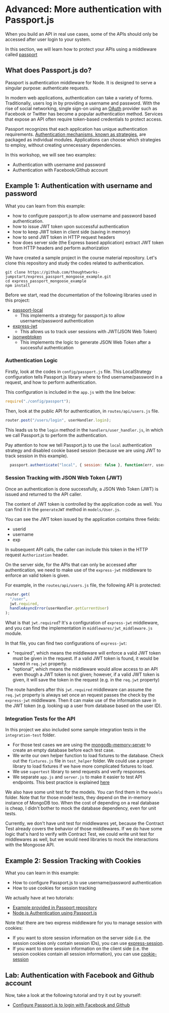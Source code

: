 # Advanced: More authentication with Passport.js

When you build an API in real use cases, some of the APIs should only be accessed after user login to your system.

In this section, we will learn how to protect your APIs using a middleware called [passport](http://www.passportjs.org/)

## What does Passport.js do?

Passport is authentication middleware for Node. It is designed to serve a singular purpose: authenticate requests.

In modern web applications, authentication can take a variety of forms. Traditionally, users log in by providing a username and password. With the rise of social networking, single sign-on using an [OAuth](https://oauth.io/) provider such as Facebook or Twitter has become a popular authentication method. Services that expose an API often require token-based credentials to protect access.

Passport recognizes that each application has unique authentication requirements. [Authentication mechanisms, known as strategies](http://www.passportjs.org/packages/), are packaged as individual modules. Applications can choose which strategies to employ, without creating unnecessary dependencies.

In this workshop, we will see two examples:

* Authentication with username and password
* Authentication with Facebook/Github account

## Example 1: Authentication with username and password

What you can learn from this example:

* how to configure passport.js to allow username and password based authentication.
* how to issue JWT token upon successful authentication
* how to keep JWT token in client side (saving in memory)
* how to send JWT token in HTTP request headers 
* how does server side (the Express based application) extract JWT token from HTTP headers and perform authorization

We have created a sample project in the course material repository. Let's clone this repository and study the codes related to authentication.

```text
git clone https://github.com/thoughtworks-jumpstart/express_passport_mongoose_example.git
cd express_passport_mongoose_example
npm install
```

Before we start, read the documentation of the following libraries used in this project:

* [passport-local](https://github.com/jaredhanson/passport-local)
  * This implements a strategy for passport.js to allow username/password authentication
* [express-jwt](https://github.com/auth0/express-jwt)
  * This allows us to track user sessions with JWT\(JSON Web Token\)
* [jsonwebtoken](https://github.com/auth0/node-jsonwebtoken)
  * This implements the logic to generate JSON Web Token after a successful authentication

### Authentication Logic

Firstly, look at the codes in `config/passport.js` file. This LocalStrategy configuration tells Passport.js library where to find username/password in a request, and how to perform authentication.

This configuration is included in the `app.js` with the line below:

```javascript
require("./config/passport");
```

Then, look at the public API for authentication, in `routes/api/users.js` file.

```javascript
router.post("/users/login", userHandler.login);
```

This leads us to the `login` method in the `handlers/user_handler.js`, in which we call Passport.js to perform the authentication.

Pay attention to how we tell Passport.js to use the `local` authentication strategy and disabled cookie based session \(because we are using JWT to track session in this example\).

```javascript
  passport.authenticate("local", { session: false }, function(err, user, info) {...}
```

### Session Tracking with JSON Web Token \(JWT\)

Once an authentication is done successfully, a JSON Web Token \(JWT\) is issued and returned to the API caller.

The content of JWT token is controlled by the application code as well. You can find it in the `generateJWT` method in `models/User.js`.

You can see the JWT token issued by the application contains three fields:

* userid
* username
* exp

In subsequent API calls, the caller can include this token in the HTTP request `Authorization` header.

On the server side, for the APIs that can only be accessed after authentication, we need to make use of the `express-jwt` middleware to enforce an valid token is given.

For example, in the `routes/api/users.js` file, the following API is protected:

```javascript
router.get(
  "/user",
  jwt.required,
  handleAsyncError(userHandler.getCurrentUser)
);
```

What is that `jwt.required`? It's a configuration of `express-jwt` middleware, and you can find the implementation in `middlewares/jwt_middleware.js` module.

In that file, you can find two configurations of `express-jwt`:

* "required", which means the middleware will enforce a valid JWT token must be given in the request. If a valid JWT token is found, it would be saved in `req.jwt` property.
* "optional", which means the middleware would allow access to an API even though a JWT token is not given; however, if a valid JWT token is given, it will save the token in the request \(e.g. in the `req.jwt` property\)

The route handlers after this `jwt.required` middleware can assume the `req.jwt` property is always set once an request passes the check by the `express-jwt` middleware. Then it can make use of the information save in the JWT token \(e.g. looking up a user from database based on the user ID\).

### Integration Tests for the API

In this project we also included some sample integration tests in the `integration-test` folder.

* For those test cases we are using the [mongodb-memory-server](https://github.com/nodkz/mongodb-memory-server) to create an empty database before each test case.
* We write our own helper function to load fixtures to the database. Check out the `fixtures.js` file in `test_helper` folder. We could use a proper library to load fixtures if we have more complicated fixtures to load.
* We use `supertest` library to send requests and verify responses.
* We separate `app.js` and `server.js` to make it easier to test API endpoints. This best practice is explained [here](https://github.com/i0natan/nodebestpractices/blob/master/sections/projectstructre/separateexpress.md)

We also have some unit test for the models. You can find them in the `models` folder. Note that for those model tests, they depend on the in-memory instance of MongoDB too. When the cost of depending on a real database is cheap, I didn't bother to mock the database dependency, even for unit tests.

Currently, we don't have unit test for middlewares yet, because the Contract Test already covers the behavior of those middlewares. If we do have some logic that's hard to verify with Contract Test, we could write unit test for middlewares as well, but we would need libraries to mock the interactions with the Mongoose API.

## Example 2: Session Tracking with Cookies

What you can learn in this example:

* How to configure Passport.js to use username/password authentication
* How to use cookies for session tracking

We actually have at two tutorials:

* [Example provided in Passport repository](https://github.com/passport/express-4.x-local-example)
* [Node.js Authentication using Passport.js](https://blog.risingstack.com/node-hero-node-js-authentication-passport-js/)

Note that there are two express middleware for you to manage session with cookies:

* If you want to store session information on the server side \(i.e. the session cookies only contain session IDs\), you can use [express-session](https://github.com/expressjs/session).
* If you want to store session information on the client side \(i.e. the session cookies contain all session information\), you can use [cookie-session](https://expressjs.com/en/resources/middleware/cookie-session.html)

## Lab: Authentication with Facebook and Github account

Now, take a look at the following tutorial and try it out by yourself:

* [Configure Passport.js to login with Facebook and Github](https://www.sitepoint.com/passport-authentication-for-nodejs-applications/)

